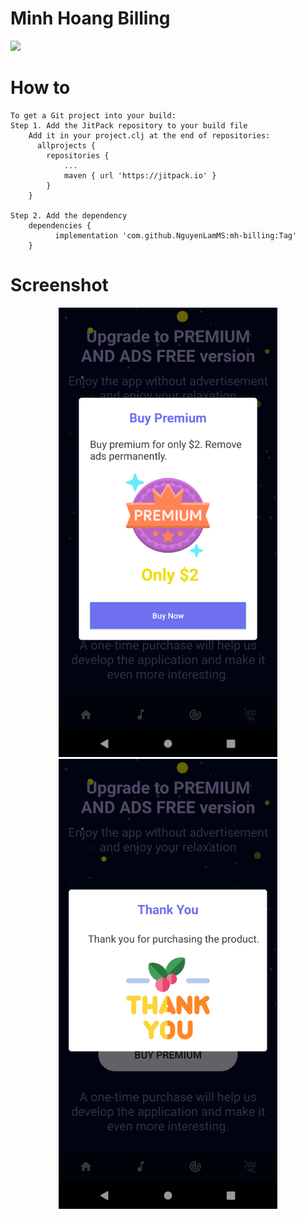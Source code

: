 # Minh Hoang Billing
[![](https://jitpack.io/v/NguyenLamMS/mh-billing.svg)](https://jitpack.io/#NguyenLamMS/mh-billing)
# How to
```
To get a Git project into your build:
Step 1. Add the JitPack repository to your build file
	Add it in your project.clj at the end of repositories:
	  allprojects {
		repositories {
			...
			maven { url 'https://jitpack.io' }
		}
	}
            
Step 2. Add the dependency
	dependencies {
	      implementation 'com.github.NguyenLamMS:mh-billing:Tag'
	}

```
# Screenshot
<p align="center">
  <img src="https://github.com/NguyenLamMS/mh-billing/blob/master/screenshot/Screenshot_1602742745.png" width="350" title="hover text">
  <img src="https://github.com/NguyenLamMS/mh-billing/blob/master/screenshot/Screenshot_1602743170.png" width="350" alt="accessibility text">
</p>
